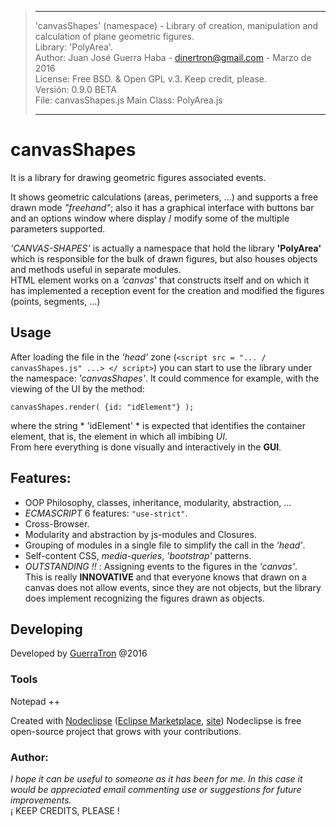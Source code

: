 > -----------------------------------------------------------------------------------------------------
>   'canvasShapes' (namespace) - Library of creation, manipulation and calculation of plane geometric figures.  
>   Library: 'PolyArea'.  
>   Author: Juan José Guerra Haba - dinertron@gmail.com - Marzo de 2016  
>   License: Free BSD. & Open GPL v.3. Keep credit, please.  
>   Versión: 0.9.0 BETA   
>   File: canvasShapes.js               Main Class: PolyArea.js  
>   
> ----------------------------------------------------------------------------------------------------

# canvasShapes
 It is a library for drawing geometric figures associated events. 
 
 It shows geometric calculations (areas, perimeters, ...) and supports a free drawn mode *"freehand"*; also it has a 
 graphical interface with buttons bar and an options window where display / modify some of the multiple parameters supported. 
 
 *'CANVAS-SHAPES'* is actually a namespace that hold the library **'PolyArea'** which is responsible for the bulk of drawn figures, 
 but also houses objects and methods useful in separate modules.  
 HTML element works on a *'canvas'* that constructs itself and on which it has implemented a reception event for the creation and 
 modified the figures (points, segments, ...)

## Usage
After loading the file in the *'head'* zone (`<script src = "... / canvasShapes.js" ...> </ script>`) you can start to use the library under the namespace: *'canvasShapes'*. It could commence for example, with the viewing of the UI by the method:

    canvasShapes.render( {id: "idElement"} );
 
where the string * 'idElement' * is expected that identifies the container element, that is, the element
in which all imbibing *UI*.  
From here everything is done visually and interactively in the **GUI**.

## Features:
- OOP Philosophy, classes, inheritance, modularity, abstraction, ...
- *ECMASCRIPT* 6 features: `"use-strict"`.
- Cross-Browser.
- Modularity and abstraction by js-modules and Closures.
- Grouping of modules in a single file to simplify the call in the *'head'*.
- Self-content CSS, *media-queries*, *'bootstrap'* patterns.
- *OUTSTANDING !!* : Assigning events to the figures in the *'canvas'*.  
 This is really **INNOVATIVE** and that everyone knows that drawn on a canvas does not allow events, since 
 they are not objects, but the library does implement recognizing the figures drawn as objects.


## Developing
Developed by [GuerraTron](mailto://dinertron@gmail.com "author") @2016


### Tools
Notepad ++  

Created with [Nodeclipse](https://github.com/Nodeclipse/nodeclipse-1)
 ([Eclipse Marketplace](http://marketplace.eclipse.org/content/nodeclipse), [site](http://www.nodeclipse.org)) 
Nodeclipse is free open-source project that grows with your contributions.

### Author: 
 <cite>I hope it can be useful to someone as it has been for me. In this case it would be appreciated email commenting 
 use or suggestions for future improvements.</cite> &nbsp;  
     ¡ KEEP CREDITS, PLEASE !
